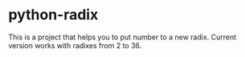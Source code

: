 # python-radix

This is a project that helps you to put number to a new radix. Current version works with radixes from 2 to 36.
